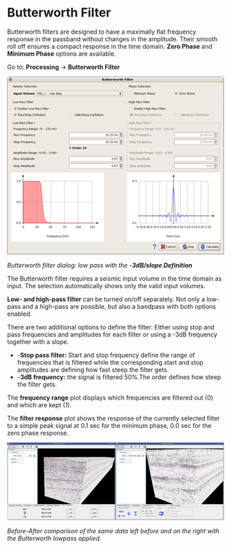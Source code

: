 # Butterworth Filter

Butterworth filters are designed to have a maximally flat frequency response in the passband without changes in the amplitude. Their smooth roll off ensures a compact response in the time domain. **Zero Phase** and **Minimum Phase** options are available.

Go to: **Processing** → **Butterworth Filter**

![](../../.gitbook/assets/015_processing.png)

_Butterworth filter dialog: low pass with the -**3dB/slope Definition**_

The Butterworth filter requires a seismic input volume in the time domain as input. The selection automatically shows only the valid input volumes.

**Low- and high-pass filter** can be turned on/off separately. Not only a low-pass and a high-pass are possible, but also a bandpass with both options enabled.

There are two additional options to define the filter: Either using stop and pass frequencies and amplitudes for each filter or using a -3dB frequency together with a slope.

* -**Stop pass filter:** Start and stop frequency define the range of frequencies that is filtered while the corresponding start and stop amplitudes are defining how fast steep the filter gets.
* -**3dB frequency:** the signal is filtered 50%.The order defines how steep the filter gets.

The **frequency range** plot displays which frequencies are filtered out \(0\) and which are kept \(1\).

The **filter response** plot shows the response of the currently selected filter to a simple peak signal at 0.1 sec for the minimum phase, 0.0 sec for the zero phase response.

![](../../.gitbook/assets/016_processing.png)

_Before-After comparison of the same data left before and on the right with the Butterworth lowpass applied._

